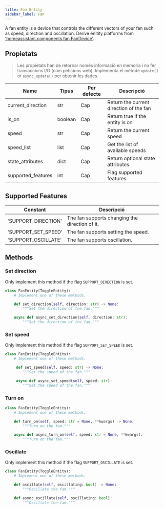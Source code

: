 ```yaml
---
title: Fan Entity
sidebar_label: Fan
---
```


A fan entity is a device that controls the different vectors of your fan such as speed, direction and oscillation. Derive enitity platforms from ['homeassistant.components.fan.FanDevice'](https://github.com/home-assistant/home-assistant/blob/dev/homeassistant/components/fan/__init__.py).

## Propietats

> Les propietats han de retornar només informació en memòria i no fer transaccions I/O (com peticions web). Implementa el mètode `update()` or `async_update()` per obtenir les dades.

| Name               | Tipus   | Per defecte | Descripció                              |
| ------------------ | ------- | ----------- | --------------------------------------- |
| current_direction  | str     | Cap         | Return the current direction of the fan |
| is_on              | boolean | Cap         | Return true if the entity is on         |
| speed              | str     | Cap         | Return the current speed                |
| speed_list         | list    | Cap         | Get the list of available speeds        |
| state_attributes   | dict    | Cap         | Return optional state attributes        |
| supported_features | int     | Cap         | Flag supported features                 |

## Supported Features

| Constant              | Descripció                                     |
| --------------------- | ---------------------------------------------- |
| 'SUPPORT_DIRECTION'   | The fan supports changing the direction of it. |
| 'SUPPORT_SET_SPEED' | The fan supports setting the speed.            |
| 'SUPPORT_OSCILLATE'   | The fan supports oscillation.                  |

## Methods

### Set direction

Only implement this method if the flag `SUPPORT_DIRECTION` is set.

```python
class FanEntity(ToggleEntity):
    # Implement one of these methods.

    def set_direction(self, direction: str) -> None:
        """Set the direction of the fan."""

    async def async_set_direction(self, direction: str):
        """Set the direction of the fan."""
```

### Set speed

Only implement this method if the flag `SUPPORT_SET_SPEED` is set.

```python
class FanEntity(ToggleEntity):
    # Implement one of these methods.

     def set_speed(self, speed: str) -> None:
        """Set the speed of the fan."""

     async def async_set_speed(self, speed: str):
        """Set the speed of the fan."""
```

### Turn on

```python
class FanEntity(ToggleEntity):
    # Implement one of these methods.

    def turn_on(self, speed: str = None, **kwargs) -> None:
        """Turn on the fan."""

    async def async_turn_on(self, speed: str = None, **kwargs):
        """Turn on the fan."""
```

### Oscillate

Only implement this method if the flag `SUPPORT_OSCILLATE` is set.

```python
class FanEntity(ToggleEntity):
    # Implement one of these methods.

    def oscillate(self, oscillating: bool) -> None:
        """Oscillate the fan."""

    def async_oscillate(self, oscillating: bool):
        """Oscillate the fan."""
```